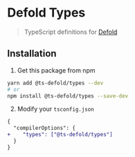# Defold Types
> TypeScript definitions for [Defold](https://defold.com/)

## Installation

1. Get this package from npm

```bash
yarn add @ts-defold/types --dev
# or
npm install @ts-defold/types --save-dev 
```

2. Modify your `tsconfig.json`

```diff
{
  "compilerOptions": {
+    "types": ["@ts-defold/types"]
  }
}
```
